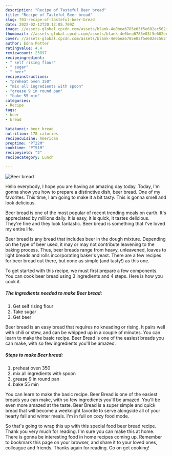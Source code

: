 ```yaml
---
description: "Recipe of Tasteful Beer bread"
title: "Recipe of Tasteful Beer bread"
slug: 703-recipe-of-tasteful-beer-bread
date: 2022-02-12T20:12:05.709Z
image: //assets-global.cpcdn.com/assets/blank-4e0bea6785e03f5e602ec562f230caae08da540cada707380b4fe1bbebba43da.png
thumbnail: //assets-global.cpcdn.com/assets/blank-4e0bea6785e03f5e602ec562f230caae08da540cada707380b4fe1bbebba43da.png
cover: //assets-global.cpcdn.com/assets/blank-4e0bea6785e03f5e602ec562f230caae08da540cada707380b4fe1bbebba43da.png
author: Edna Potter
ratingvalue: 4.4
reviewcount: 23897
recipeingredient:
- " self rising flour"
- " sugar"
- " beer"
recipeinstructions:
- "preheat oven 350"
- "mix all ingredients with spoon"
- "grease 9 in round pan"
- "bake 55 min"
categories:
- Recipe
tags:
- beer
- bread

katakunci: beer bread 
nutrition: 178 calories
recipecuisine: American
preptime: "PT22M"
cooktime: "PT51M"
recipeyield: "2"
recipecategory: Lunch

---
```



![Beer bread](//assets-global.cpcdn.com/assets/blank-4e0bea6785e03f5e602ec562f230caae08da540cada707380b4fe1bbebba43da.png)

Hello everybody, I hope you are having an amazing day today. Today, I'm gonna show you how to prepare a distinctive dish, beer bread. One of my favorites. This time, I am going to make it a bit tasty. This is gonna smell and look delicious.

Beer bread is one of the most popular of recent trending meals on earth. It's appreciated by millions daily. It is easy, it is quick, it tastes delicious. They're fine and they look fantastic. Beer bread is something that I've loved my entire life.

Beer bread is any bread that includes beer in the dough mixture. Depending on the type of beer used, it may or may not contribute leavening to the baking process. Thus, beer breads range from heavy, unleavened, loaves to light breads and rolls incorporating baker&#39;s yeast. There are a few recipes for beer bread out there, but none as simple (and tasty!) as this one.


To get started with this recipe, we must first prepare a few components. You can cook beer bread using 3 ingredients and 4 steps. Here is how you cook it.

<!--inarticleads1-->

##### The ingredients needed to make Beer bread:

1. Get  self rising flour
1. Take  sugar
1. Get  beer


Beer bread is an easy bread that requires no kneading or rising. It pairs well with chili or stew, and can be whipped up in a couple of minutes. You can learn to make the basic recipe. Beer Bread is one of the easiest breads you can make, with so few ingredients you&#39;ll be amazed. 

<!--inarticleads2-->

##### Steps to make Beer bread:

1. preheat oven 350
1. mix all ingredients with spoon
1. grease 9 in round pan
1. bake 55 min


You can learn to make the basic recipe. Beer Bread is one of the easiest breads you can make, with so few ingredients you&#39;ll be amazed. You&#39;ll be even more amazed at the taste. Beer Bread is a super simple and quick bread that will become a weeknight favorite to serve alongside all of your hearty fall and winter meals. I&#39;m in full on cozy food mode. 

So that's going to wrap this up with this special food beer bread recipe. Thank you very much for reading. I'm sure you can make this at home. There is gonna be interesting food in home recipes coming up. Remember to bookmark this page on your browser, and share it to your loved ones, colleague and friends. Thanks again for reading. Go on get cooking!
